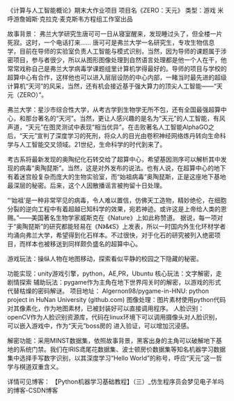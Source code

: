 《计算与人工智能概论》期末大作业项目
项目名《ZERO：天元》
类型：游戏
米呼游詹姆斯·克拉克·麦克斯韦方程组工作室出品
 

故事背景：
弗兰大学研究生唐可可一日从寝室醒来，发现睡过头了，但全楼一片死寂。这时，一个电话打来……
唐可可是弗兰大学一名研究生，专攻生物信息学，目前在导师的实验室负责人工智能与模式识别，当然，因为导师的课题属于涉密项目，参与者很少，所以从图形图像处理到自然语言处理都是他一个人在干，他常常戏称自己是弗兰大学病毒学课题组里计算机学得最好的。导师的项目与学校的超算中心有合作，这样他也可以进入层层设防的中心内部，一睹当时最先进的超级计算机“天河”的风采，当然，还有机会接近基于强大算力的顶尖人工智能——“天元（ZERO）”。
 
弗兰大学：星沙市综合性大学，从考古学到生物学无所不包，还有全国最强超算中心，和那台著名的“天河”。当然，更让人感兴趣的是名为“天元”的人工智能，有风声道，“天元”在图灵测试中表现“相当优异”。在击败著名人工智能AlphaGO之后，“天元”宣判了深度学习的死刑，将众人的目光由卷积神经网络炼丹转向生命科学与人工智能交叉领域。21世纪，生命科学的时代到来了。
 
考古系将最新发现的奥陶纪化石转交给了超算中心，希望基因测序可以解析其中发现的病毒“奥陶琵斯”。当然，这是对外发布的说法。也有人说，在超算中心的地下有着迷宫般复杂而庞大的生物实验室，而“始祖病毒”奥陶琵斯，正是这座地下基地最深层的秘密。后来，这个人因散播谣言被拘留十日处理。
 
“‘始祖’是一种非常罕见的病毒，令人难以置信，仿佛天工造物，精妙绝伦，在细胞分裂的逆向工程中有着超越已知科学的效果，宛若神迹。或许这是上帝给人类的恩赐。”——美国著名生物学家威斯克在《Nature》上如此称赞道。
据说，每一项对于“奥陶琵斯”的研究都能轻易在《N》&《S》上发表，所以一时国内外生化环材学者均涌向弗兰大学，希望得到化石样本。不过很快，对于化石的研究被列入绝密项目，而样本也被移送到同样颇负盛名的超算中心。

游戏玩法：操纵人物在地图移动，探索看似平静的校园之下隐藏的秘密。
 
 
 
功能实现：unity游戏引擎，python，AE,PR，Ubuntu
核心玩法：文字解密，走剧情探索
辅助玩法：pygame作为主角在地下世界闯关时的解密，以游戏的形式代替枯燥的密码解谜。
项目地址：
Algernon98/pygame-in-HNU: python project in HuNan University (github.com)
图像处理：图片素材使用python代码对其像素化，作为地图素材，已被封装好可以直接调用程序。
人脸识别：openCV作为人脸识别资源库，代码在linux环境下可以调用摄像头对人脸识别，可以嵌入游戏中，作为“天元”boss房的 进入验证，可以增加沉浸感。

解密功能：采用MINST数据集，依照故事背景，黑客出身的主角可以破解地下基地的系统门禁。我们在IRIS鸢尾花数据集、波士顿房价数据集等知名机器学习数据集中选择手写数字识别，以其深度学习“Hello World”的称号，呼应“天元”这一哲学与棋道双重含义。
 
 
详情可见博客：
【Python机器学习基础教程】（三）_仿生程序员会梦见电子羊吗的博客-CSDN博客 
